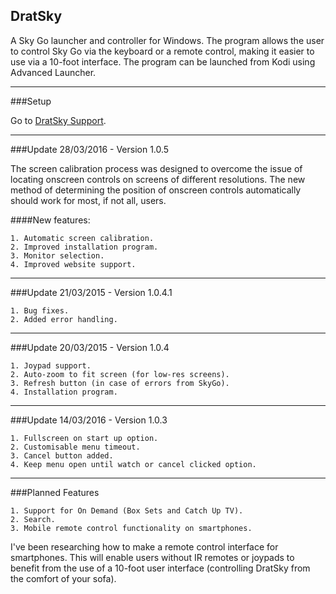 ## DratSky

A Sky Go launcher and controller for Windows. The program allows the user to control Sky Go via the keyboard or a remote control, making it easier to use via a 10-foot interface. The program can be launched from Kodi using Advanced Launcher.

---
###Setup

Go to [DratSky Support](http://draterami.dx.am/?page=dratsky-support).

---
###Update 28/03/2016 - Version 1.0.5

The screen calibration process was designed to overcome the issue of locating onscreen controls on screens of different resolutions. The new method of determining the position of onscreen controls automatically should work for most, if not all, users.

####New features:

    1. Automatic screen calibration.
    2. Improved installation program.
    3. Monitor selection.
    4. Improved website support.

---
###Update 21/03/2015 - Version 1.0.4.1

    1. Bug fixes.
    2. Added error handling.

---
###Update 20/03/2015 - Version 1.0.4

    1. Joypad support.
    2. Auto-zoom to fit screen (for low-res screens).
    3. Refresh button (in case of errors from SkyGo).
    4. Installation program.

---
###Update 14/03/2016 - Version 1.0.3

    1. Fullscreen on start up option.
    2. Customisable menu timeout.
    3. Cancel button added.
    4. Keep menu open until watch or cancel clicked option.
    
---
###Planned Features

    1. Support for On Demand (Box Sets and Catch Up TV).
    2. Search.
    3. Mobile remote control functionality on smartphones.

I've been researching how to make a remote control interface for smartphones. This will enable users without IR remotes or joypads to benefit from the use of a 10-foot user interface (controlling DratSky from the comfort of your sofa).
